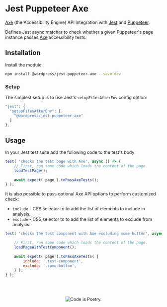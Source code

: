 # Jest Puppeteer Axe

[Axe](https://www.deque.com/axe/) (the Accessibility Engine) API integration with [Jest](https://jestjs.io/) and [Puppeteer](https://pptr.dev/).

Defines Jest async matcher to check whether a given Puppeteer's page instance passes [Axe](https://www.deque.com/axe/) accessibility tests.

## Installation

Install the module

```bash
npm install @wordpress/jest-puppeteer-axe --save-dev
```

### Setup

The simplest setup is to use Jest's `setupFilesAfterEnv` config option:

```js
"jest": {
  "setupFilesAfterEnv": [
    "@wordpress/jest-puppeteer-axe"
  ]
},
```

## Usage

In your Jest test suite add the following code to the test's body:

```js
test( 'checks the test page with Axe', async () => {
	// First, run some code which loads the content of the page.
	loadTestPage();
	
	await expect( page ).toPassAxeTests();
} );
```

It is also possible to pass optional Axe API options to perform customized check:
- `include` - CSS selector to to add the list of elements to include in analysis.
- `exclude` - CSS selector to to add the list of elements to exclude from analysis.

```js
test( 'checks the test component with Axe excluding some button', async () => {

	// First, run some code which loads the content of the page.
	loadPageWithTestComponent();
	
	await expect( page ).toPassAxeTests( {
		include: '.test-component',
		exclude: '.some-button',
	} );
} );
```

<br/><br/><p align="center"><img src="https://s.w.org/style/images/codeispoetry.png?1" alt="Code is Poetry." /></p>
